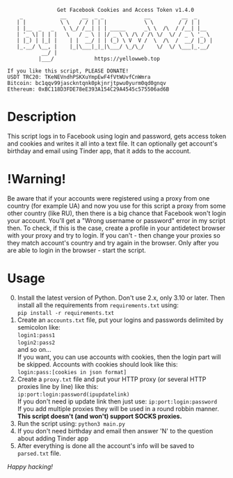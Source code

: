 ```                
                Get Facebook Cookies and Access Token v1.4.0  
    _            __     __  _ _             __          __  _     
   | |           \ \   / / | | |            \ \        / / | |    
   | |__  _   _   \ \_/ /__| | | _____      _\ \  /\  / /__| |__  
   | '_ \| | | |   \   / _ \ | |/ _ \ \ /\ / /\ \/  \/ / _ \ '_ \ 
   | |_) | |_| |    | |  __/ | | (_) \ V  V /  \  /\  /  __/ |_) |
   |_.__/ \__, |    |_|\___|_|_|\___/ \_/\_/    \/  \/ \___|_.__/ 
           __/ |                                                  
          |___/             https://yellowweb.top                 

If you like this script, PLEASE DONATE!  
USDT TRC20: TKeNEVndhPSKXuYmpEwF4fVtWUvfCnWmra
Bitcoin: bc1qqv99jasckntqnk0pkjnrjtpwu0yurm0qd0gnqv  
Ethereum: 0xBC118D3FDE78eE393A154C29A4545c575506ad6B  
```

# Description
This script logs in to Facebook using login and password, gets access token and cookies and writes it all into a text file. 
It can optionally get account's birthday and email using Tinder app, that it adds to the account.

# !Warning!
Be aware that if your accounts were registered using a proxy from one country (for example UA) and now you use for this script a proxy from some
other country (like RU), then there is a big chance that Facebook won't login your account. You'll get a "Wrong username or password" error in my script then.
To check, if this is the case, create a profile in your antidetect browser with your proxy and try to login. If you can't - then change your proxies so they match
account's country and try again in the browser. Only after you are able to login in the browser - start the script.

# Usage
0. Install the latest version of Python. Don't use 2.x, only 3.10 or later. Then install all the requirements from `requirements.txt` using:<br>
`pip install -r requirements.txt`
1. Create an `accounts.txt` file, put your logins and passwords delimited by semicolon like:<br>
`login1:pass1`<br>
`login2:pass2`<br>
and so on...<br>
If you want, you can use accounts with cookies, then the login part will be skipped. Accounts with cookies should look like this:<br>
`login:pass:[cookies in json format]`
2. Create a `proxy.txt` file and put your HTTP proxy (or several HTTP proxies line by line) like this:<br>
`ip:port:login:password(ipupdatelink)`<br>
If you don't need ip update link then just use: `ip:port:login:password`<br>
If you add multiple proxies they will be used in a round robbin manner.<br>
**This script doesn't (and won't) support SOCKS proxies.**
3. Run the script using: `python3 main.py`
4. If you don't need birthday and email then answer 'N' to the question about adding Tinder app
5. After everything is done all the account's info will be saved to `parsed.txt` file.

*Happy hacking!*
